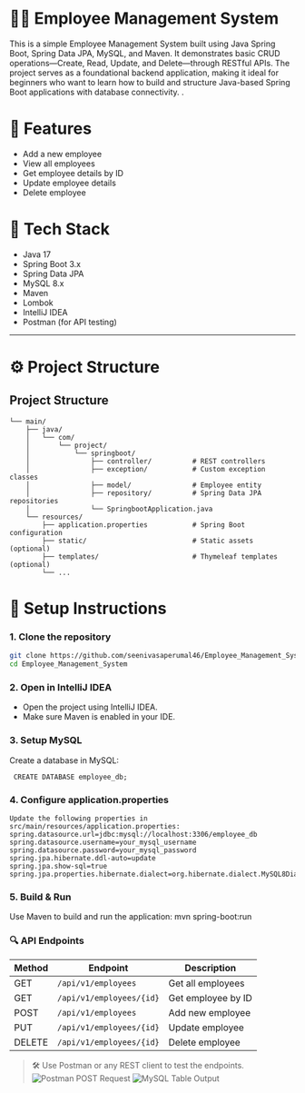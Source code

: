 # 🧑‍💼 Employee Management System

This is a simple Employee Management System built using Java Spring Boot, Spring Data JPA, MySQL, and Maven. It demonstrates basic CRUD operations—Create, Read, Update, and Delete—through RESTful APIs. The project serves as a foundational backend application, making it ideal for beginners who want to learn how to build and structure Java-based Spring Boot applications with database connectivity.
.

# 🚀 Features

- Add a new employee
- View all employees
- Get employee details by ID
- Update employee details
- Delete employee

# 🧱 Tech Stack

- Java 17
- Spring Boot 3.x
- Spring Data JPA
- MySQL 8.x
- Maven
- Lombok
- IntelliJ IDEA
- Postman (for API testing)

---

# ⚙️ Project Structure

## Project Structure

``` src/
└── main/
    ├── java/
    │   └── com/
    │       └── project/
    │           └── springboot/
    │               ├── controller/          # REST controllers
    │               ├── exception/           # Custom exception classes
    │               ├── model/               # Employee entity
    │               ├── repository/          # Spring Data JPA repositories
    │               └── SpringbootApplication.java
    └── resources/
        ├── application.properties           # Spring Boot configuration
        ├── static/                          # Static assets (optional)
        ├── templates/                       # Thymeleaf templates (optional)
        └── ...
``` 
# 🔧 Setup Instructions

### 1. Clone the repository
```bash
git clone https://github.com/seenivasaperumal46/Employee_Management_System.git
cd Employee_Management_System
``` 

### 2. Open in IntelliJ IDEA
 - Open the project using IntelliJ IDEA.
 - Make sure Maven is enabled in your IDE.

### 3. Setup MySQL
Create a database in MySQL:

``` CREATE DATABASE employee_db;``` 

### 4. Configure application.properties
``` 
Update the following properties in src/main/resources/application.properties:
spring.datasource.url=jdbc:mysql://localhost:3306/employee_db
spring.datasource.username=your_mysql_username
spring.datasource.password=your_mysql_password
spring.jpa.hibernate.ddl-auto=update
spring.jpa.show-sql=true
spring.jpa.properties.hibernate.dialect=org.hibernate.dialect.MySQL8Dialect
``` 

### 5. Build & Run
Use Maven to build and run the application:
mvn spring-boot:run

### 🔍 API Endpoints

| Method | Endpoint                    | Description          |
|--------|-----------------------------|----------------------|
| GET    | `/api/v1/employees`         | Get all employees    |
| GET    | `/api/v1/employees/{id}`    | Get employee by ID   |
| POST   | `/api/v1/employees`         | Add new employee     |
| PUT    | `/api/v1/employees/{id}`    | Update employee      |
| DELETE | `/api/v1/employees/{id}`    | Delete employee      |

> 🛠️ Use Postman or any REST client to test the endpoints.
![Postman POST Request](Screenshot%202025-06-03%20101138.png)
![MySQL Table Output](Screenshot%202025-06-03%20101215.png)
